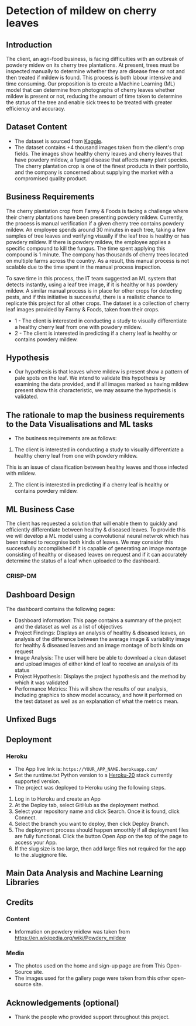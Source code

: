 # Detection of mildew on cherry leaves

## Introduction

The client, an agri-food business, is facing difficulties with an outbreak of powdery midew on its cherry tree plantations. At present, trees must be inspected manually to determine whether they are disease free or not and then treated if mildew is found. This process is both labour intensive and time consuming. Our proposition is to create a Machine Learning (ML) model that can determine from photographs of cherry leaves whether mildew is present or not, reducing the amount of time taken to determine the status of the tree and enable sick trees to be treated with greater efficiency and accuracy. 

## Dataset Content

- The dataset is sourced from [Kaggle](https://www.kaggle.com/codeinstitute/cherry-leaves). 
- The dataset contains +4 thousand images taken from the client's crop fields. The images show healthy cherry leaves and cherry leaves that have powdery mildew, a fungal disease that affects many plant species. The cherry plantation crop is one of the finest products in their portfolio, and the company is concerned about supplying the market with a compromised quality product.

## Business Requirements

The cherry plantation crop from Farmy & Foods is facing a challenge where their cherry plantations have been presenting powdery mildew. Currently, the process is manual verification if a given cherry tree contains powdery mildew. An employee spends around 30 minutes in each tree, taking a few samples of tree leaves and verifying visually if the leaf tree is healthy or has powdery mildew. If there is powdery mildew, the employee applies a specific compound to kill the fungus. The time spent applying this compound is 1 minute. The company has thousands of cherry trees located on multiple farms across the country. As a result, this manual process is not scalable due to the time spent in the manual process inspection.

To save time in this process, the IT team suggested an ML system that detects instantly, using a leaf tree image, if it is healthy or has powdery mildew. A similar manual process is in place for other crops for detecting pests, and if this initiative is successful, there is a realistic chance to replicate this project for all other crops. The dataset is a collection of cherry leaf images provided by Farmy & Foods, taken from their crops.

- 1 - The client is interested in conducting a study to visually differentiate a healthy cherry leaf from one with powdery mildew.
- 2 - The client is interested in predicting if a cherry leaf is healthy or contains powdery mildew.

## Hypothesis

- Our hypothesis is that leaves where mildew is present show a pattern of pale spots on the leaf. We intend to validate this hypothesis by examining the data provided, and if all images marked as having mildew present show this characteristic, we may assume the hypothesis is validated.

## The rationale to map the business requirements to the Data Visualisations and ML tasks

- The business requirements are as follows:

1. The client is interested in conducting a study to visually differentiate a healthy cherry leaf from one with powdery mildew.

This is an issue of classification between healthy leaves and those infected with mildew. 

2. The client is interested in predicting if a cherry leaf is healthy or contains powdery mildew.




## ML Business Case

The client has requested a solution that will enable them to quickly and efficiently differentiate between healthy & diseased leaves. To provide this we will develop a ML model using a convolutional neural netwrok which has been trained to recognise both kinds of leaves. We may consider this successfully accomplished if it is capable of generating an image montage consisting of healthy or diseased leaves on request and if it can accurately determine the status of a leaf when uploaded to the dashboard.

### CRISP-DM 

## Dashboard Design

The dashboard contains the following pages:

- Dashboard information: This page contains a summary of the project and the dataset as well as a list of objectives
- Project Findings: Displays an analysis of healthy & diseased leaves, an analysis of the difference between the average image & variability image for healthy & diseased leaves and an image montage of both kinds on request
- Image Analysis: The user will here be able to download a clean dataset and upload images of either kind of leaf to receive an analysis of its status
- Project Hypothesis: Displays the project hypothesis and the method by which it was validated
- Performance Metrics: This will show the results of our analysis, including graphics to show model accuracy, and how it performed on the test dataset as well as an explanation of what the metrics mean.

## Unfixed Bugs

## Deployment

### Heroku

- The App live link is: `https://YOUR_APP_NAME.herokuapp.com/`
- Set the runtime.txt Python version to a [Heroku-20](https://devcenter.heroku.com/articles/python-support#supported-runtimes) stack currently supported version.
- The project was deployed to Heroku using the following steps.

1. Log in to Heroku and create an App
2. At the Deploy tab, select GitHub as the deployment method.
3. Select your repository name and click Search. Once it is found, click Connect.
4. Select the branch you want to deploy, then click Deploy Branch.
5. The deployment process should happen smoothly if all deployment files are fully functional. Click the button Open App on the top of the page to access your App.
6. If the slug size is too large, then add large files not required for the app to the .slugignore file.

## Main Data Analysis and Machine Learning Libraries


## Credits

### Content

- Information on powdery midlew was taken from https://en.wikipedia.org/wiki/Powdery_mildew

### Media

- The photos used on the home and sign-up page are from This Open-Source site.
- The images used for the gallery page were taken from this other open-source site.

## Acknowledgements (optional)

- Thank the people who provided support throughout this project.
